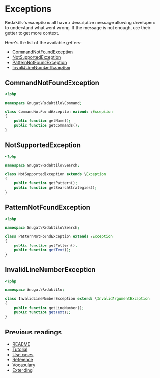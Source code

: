 # Exceptions

Redaktilo's exceptions all have a descriptive message allowing developers to
understand what went wrong. If the message is not enough, use their getter
to get more context.

Here's the list of the available getters:

* [CommandNotFoundException](#commandnotfoundexception)
* [NotSupportedException](#notsupportedexception)
* [PatternNotFoundException](#patternnotfoundexception)
* [InvalidLineNumberException](#invalidlinenumberexception)

## CommandNotFoundException

```php
<?php

namespace Gnugat\Redaktilo\Command;

class CommandNotFoundException extends \Exception
{
    public function getName();
    public function getCommands();
}
```

## NotSupportedException

```php
<?php

namespace Gnugat\Redaktilo\Search;

class NotSupportedException extends \Exception
{
    public function getPattern();
    public function getSearchStrategies();
}
```

## PatternNotFoundException

```php
<?php

namespace Gnugat\Redaktilo\Search;

class PatternNotFoundException extends \Exception
{
    public function getPattern();
    public function getText();
}
```

## InvalidLineNumberException

```php
<?php

namespace Gnugat\Redaktilo;

class InvalidLineNumberException extends \InvalidArgumentException
{
    public function getLineNumber();
    public function getText();
}
```

## Previous readings

* [README](../README.md)
* [Tutorial](01-tutorial.md)
* [Use cases](02-use-cases.md)
* [Reference](03-reference.md)
* [Vocabulary](04-vocabulary.md)
* [Extending](05-extending.md)

